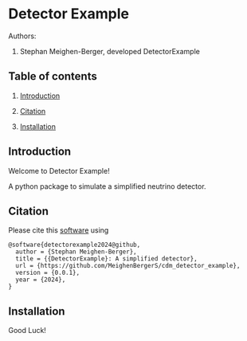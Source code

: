 # Detector Example

Authors:

1. Stephan Meighen-Berger, developed DetectorExample

## Table of contents

1. [Introduction](#introduction)

2. [Citation](#citation)

3. [Installation](#installation)

## Introduction <a name="introduction"></a>

Welcome to Detector Example!

A python package to simulate a simplified neutrino detector.

## Citation <a name="citation"></a>

Please cite this [software](https://github.com/MeighenBergerS/cdm_detector_example) using
```
@software{detectorexample2024@github,
  author = {Stephan Meighen-Berger},
  title = {{DetectorExample}: A simplified detector},
  url = {https://github.com/MeighenBergerS/cdm_detector_example},
  version = {0.0.1},
  year = {2024},
}
```

## Installation <a name="installation"></a>

Good Luck!
